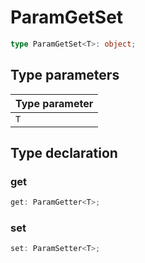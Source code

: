 # ParamGetSet

```ts
type ParamGetSet<T>: object;
```

## Type parameters

| Type parameter |
| :------ |
| `T` |

## Type declaration

### get

```ts
get: ParamGetter<T>;
```

### set

```ts
set: ParamSetter<T>;
```
